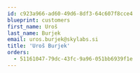 ```yaml
---
id: c923a966-ad60-49d6-8df3-64c607f8cce4
blueprint: customers
first_name: Uroš
last_name: Burjek
email: uros.burjek@skylabs.si
title: 'Uroš Burjek'
orders:
  - 51161047-79dc-43fc-9a96-051bb6939f1e
---
```

